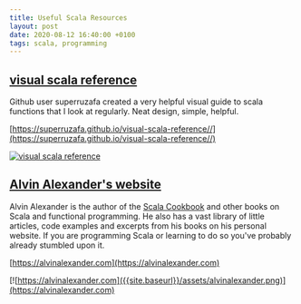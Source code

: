 ```yaml
---
title: Useful Scala Resources
layout: post
date: 2020-08-12 16:40:00 +0100
tags: scala, programming
---
```


## [visual scala reference](https://superruzafa.github.io/visual-scala-reference//)

Github user superruzafa created a very helpful visual guide to scala functions that I look at regularly. Neat design, simple, helpful.

[https://superruzafa.github.io/visual-scala-reference//](https://superruzafa.github.io/visual-scala-reference//)

[![visual scala reference]({{site.baseurl}}/assets/vis-scala-ref.png)](https://superruzafa.github.io/visual-scala-reference//)

## [Alvin Alexander's website](https://alvinalexander.com)

Alvin Alexander is the author of the [Scala Cookbook](https://www.amazon.de/Scala-Cookbook-Object-Oriented-Functional-Programming/dp/1449339611/ref=sr_1_1?dchild=1&keywords=scala+cookbook&qid=1597242907&sr=8-1) and other books on Scala and functional programming. He also has a vast library of little articles, code examples and excerpts from his books on his personal website. If you are programming Scala or learning to do so you've probably already stumbled upon it.

[https://alvinalexander.com](https://alvinalexander.com)

[![https://alvinalexander.com]({{site.baseurl}}/assets/alvinalexander.png)](https://alvinalexander.com)
